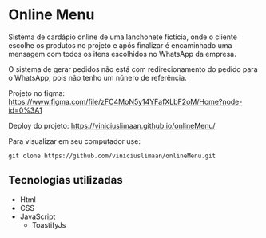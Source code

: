 # Online Menu
Sistema de cardápio online de uma lanchonete fictícia, onde o cliente escolhe os produtos no projeto e após finalizar é encaminhado uma mensagem com todos os itens escolhidos no WhatsApp da empresa.

O sistema de gerar pedidos não está com redirecionamento do pedido para o WhatsApp, pois não tenho um núnero de referência.

Projeto no figma:
https://www.figma.com/file/zFC4MoN5y14YFafXLbF2oM/Home?node-id=0%3A1

Deploy do projeto:
https://viniciuslimaan.github.io/onlineMenu/

Para visualizar em seu computador use:

```
git clone https://github.com/viniciuslimaan/onlineMenu.git
```

## Tecnologias utilizadas
* Html
* CSS
* JavaScript
    * ToastifyJs